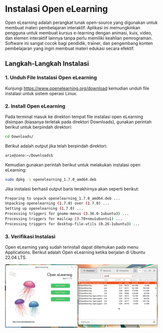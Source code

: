 # Instalasi Open eLearning
Open eLearning adalah perangkat lunak open-source yang digunakan untuk membuat materi pembelajaran interaktif. Aplikasi ini memungkinkan pengguna untuk membuat kursus e-learning dengan animasi, kuis, video, dan elemen interaktif lainnya tanpa perlu memiliki keahlian pemrograman.
Software ini sangat cocok bagi pendidik, trainer, dan pengembang konten pembelajaran yang ingin membuat materi edukasi secara efektif.
## Langkah-Langkah Instalasi
### 1. Unduh File Instalasi Open eLearning
Kunjungi https://www.openelearning.org/download kemudian unduh file instalasi untuk sistem operasi Linux.
### 2. Install Open eLearning
Pada terminal masuk ke direktori tempat file instalasi open eLearning disimpan (biasanya terletak pada direktori Downloads), gunakan perintah berikut untuk berpindah direktori: 
```bash
cd Downloads/
```
Berikut adalah output jika telah berpindah direktori:
```bash
arie@zeno:~/Downloads$ 
```

Kemudian gunakan perintah berikut untuk melakukan instalasi open eLearning:
```bash
sudo dpkg -i openelearning_1.7.0_amd64.deb
```
Jika instalasi berhasil output baris terakhirnya akan seperti berikut:
```bash
Preparing to unpack openelearning_1.7.0_amd64.deb ...
Unpacking openelearning (1.7.0) over (1.7.0) ...
Setting up openelearning (1.7.0) ...
Processing triggers for gnome-menus (3.36.0-1ubuntu3) ...
Processing triggers for mailcap (3.70+nmu1ubuntu1) ...
Processing triggers for desktop-file-utils (0.26-1ubuntu3) ...
```
### 3. Verifikasi Instalasi
Open eLearning yang sudah terinstall dapat ditemukan pada menu Applications. 
Berikut adalah Open eLearning ketika berjalan di Ubuntu 22.04 LTS.

![icon](img/openelearning_run.png)